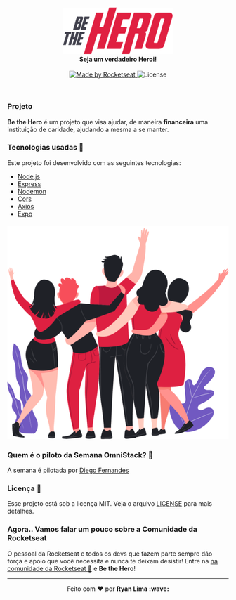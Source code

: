<h4 align="center">
  <img src="./mobile/src/assets/logo@3x.png" width="250px" /><br>
  <b>Seja um verdadeiro Heroi!</b>
</h4>
<p align="center">
  <a href="https://rocketseat.com.br">
    <img alt="Made by Rocketseat" src="https://img.shields.io/badge/made%20by-Rocketseat-red">
  </a>
  <img alt="License" src="https://img.shields.io/badge/license-MIT-red">
</p>

<br>

### Projeto

<b>Be the Hero</b> é um projeto que visa ajudar, de maneira <b>financeira</b> uma instituição de caridade, ajudando a mesma a se manter.

### Tecnologias usadas :wrench:
Este projeto foi desenvolvido com as seguintes tecnologias:
- [Node.js](https://nodejs.org/en/)
- [Express](https://expressjs.com/pt-br/)
- [Nodemon](https://www.npmjs.com/package/nodemon)
- [Cors](https://www.npmjs.com/package/cors)
- [Axios](https://www.npmjs.com/package/axios)
- [Expo](https://expo.io/)

<h4 align="center">
  <img src="./frontend/src/assets/heroes.png" /><br>
</h4>

### Quem é o piloto da Semana OmniStack? :rocket:

A semana é pilotada por [Diego Fernandes](https://github.com/diego3g)

### Licença :memo:

Esse projeto está sob a licença MIT. Veja o arquivo [LICENSE](LICENSE.md) para mais detalhes.

### Agora.. Vamos falar um pouco sobre a Comunidade da Rocketseat

O pessoal da Rocketseat e todos os devs que fazem parte sempre dão força e apoio que você necessita e nunca te deixam desistir!
Entre na [na comunidade da Rocketseat :rocket:](https://discordapp.com/invite/gCRAFhc) e <b>Be the Hero</b>!

---

<p align="center">Feito com ❤️ por <strong>Ryan Lima :wave: </p>
